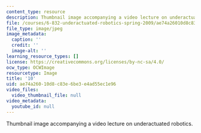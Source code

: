 ```yaml
---
content_type: resource
description: Thumbnail image accompanying a video lecture on underactuated robotics.
file: /courses/6-832-underactuated-robotics-spring-2009/ae74a26010d8c83e6be3e4ad55ec1e96_10.jpg
file_type: image/jpeg
image_metadata:
  caption: ''
  credit: ''
  image-alt: ''
learning_resource_types: []
license: https://creativecommons.org/licenses/by-nc-sa/4.0/
ocw_type: OCWImage
resourcetype: Image
title: '10'
uid: ae74a260-10d8-c83e-6be3-e4ad55ec1e96
video_files:
  video_thumbnail_file: null
video_metadata:
  youtube_id: null
---
```

Thumbnail image accompanying a video lecture on underactuated robotics.
